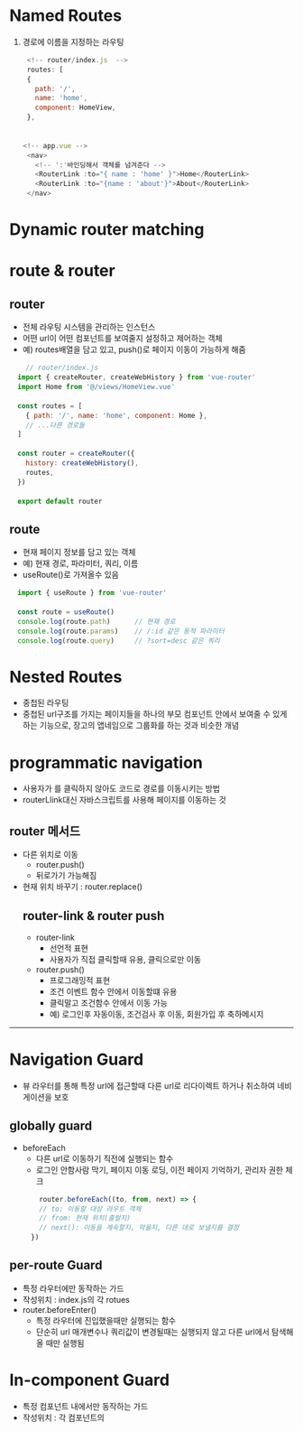 # Named Routes
1. 경로에 이름을 지정하는 라우팅 
   ```js
    <!-- router/index.js  -->
    routes: [
    {
      path: '/',
      name: 'home',
      component: HomeView,
    },


   <!-- app.vue -->
    <nav>
      <!-- ':'바인딩해서 객체를 넘겨준다 -->
      <RouterLink :to="{ name : 'home' }">Home</RouterLink>
      <RouterLink :to="{name : 'about'}">About</RouterLink>
    </nav>
   ```

# Dynamic router matching

# route & router
## router
  - 전체 라우팅 시스템을 관리하는 인스턴스
  - 어떤 url이 어떤 컴포넌트를 보여줄지 설정하고 제어하는 객체
  - 예) routes배열을 담고 있고, push()로 페이지 이동이 가능하게 해줌
  ```js
      // router/index.js
    import { createRouter, createWebHistory } from 'vue-router'
    import Home from '@/views/HomeView.vue'

    const routes = [
      { path: '/', name: 'home', component: Home },
      // ...다른 경로들
    ]

    const router = createRouter({
      history: createWebHistory(),
      routes,
    })

    export default router

  ```
## route
  - 현재 페이지 정보를 담고 있는 객체
  - 예) 현재 경로, 파라미터, 쿼리, 이름
  - useRoute()로 가져올수 있음
  ```js
    import { useRoute } from 'vue-router'

    const route = useRoute()
    console.log(route.path)      // 현재 경로
    console.log(route.params)    // /:id 같은 동적 파라미터
    console.log(route.query)     // ?sort=desc 같은 쿼리

  ```
# Nested Routes
- 중첩된 라우팅
- 중첩된 url구조를 가지는 페이지들을 하나의 부모 컴포넌트 안에서 보여줄 수 있게 하는 기능으로, 장고의 앱네임으로 그룹화를 하는 것과 비슷한 개념

# programmatic navigation
- 사용자가 <router-link>를 클릭하지 않아도 코드로 경로를 이동시키는 방법
- routerLlink대신 자바스크립트를 사용해 페이지를 이동하는 것
## router 메서드
- 다른 위치로 이동
  - router.push()
  - 뒤로가기 가능해짐
- 현재 위치 바꾸기 : router.replace()
  ## router-link & router push
  - router-link
    - 선언적 표현
    - 사용자가 직접 클릭할때 유용, 클릭으로만 이동
  - router.push()
    - 프로그래밍적 표현
    - 조건 이벤트 함수 안에서 이동할떄 유용
    - 클릭말고 조건함수 안에서 이동 가능
    - 예) 로그인후 자동이동, 조건검사 후 이동, 회원가입 후 축하메시지

---
# Navigation Guard
- 뷰 라우터를 통해 특정 url에 접근할때 다른 url로 리다이렉트 하거나 취소하여 네비게이션을 보호
## globally guard
- beforeEach
  - 다른 url로 이동하기 직전에 실행되는 함수
  - 로그인 안함사람 막기, 페이지 이동 로딩, 이전 페이지 기억하기, 관리자 권한 체크
  ```js
      router.beforeEach((to, from, next) => {
      // to: 이동할 대상 라우트 객체
      // from: 현재 위치(출발지)
      // next(): 이동을 계속할지, 막을지, 다른 데로 보낼지를 결정
    })

  ```
## per-route Guard
- 특정 라우터에만 동작하는 가드
- 작성위치 : index.js의 각 rotues
- router.beforeEnter()
  - 특정 라우터에 진입했을때만 실행되는 함수
  - 단순히 url 매개변수나 쿼리값이 변경될때는 실행되지 않고 다른 url에서 탐색해 올 때만 실행됨 
  
# In-component Guard
- 특정 컴포넌트 내에서만 동작하는 가드
- 작성위치 : 각 컴포넌트의 <script> 내부
  - onBeforeRouteLeave()
    - 현재 라우트에서 다른 라우트로 이동하기전에 실행
    - 사용자가 현재 페이지를 떠나는 동작에 대한 로직을 처리
  - onBeforeRouteUpdate()
    - 이미 렌더링된 컴포넌트가 같은 라우트내에서 업데이트 되기전에 실행
    - 라우트 업데잍 시 추가적인 로직을 처리
    - ![alt text](image.png)